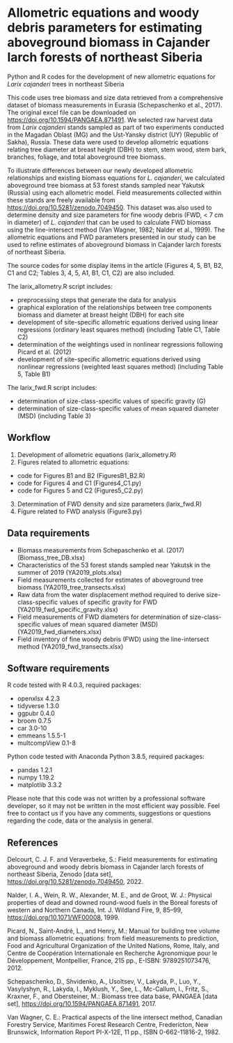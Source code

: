# Allometric equations and woody debris parameters for estimating aboveground biomass in Cajander larch forests of northeast Siberia
Python and R codes for the development of new allometric equations for *Larix cajanderi* trees in northeast Siberia

This code uses tree biomass and size data retrieved from a comprehensive dataset of biomass measurements in Eurasia (Schepaschenko et al., 2017). The original excel file can be downloaded on https://doi.org/10.1594/PANGAEA.871491. We selected raw harvest data from *Larix cajanderi* stands sampled as part of two experiments conducted in the Magadan Oblast (MG) and the Ust-Yansky district (UY) (Republic of Sakha), Russia. These data were used to develop allometric equations relating tree diameter at breast height (DBH) to stem, stem wood, stem bark, branches, foliage, and total aboveground tree biomass.

To illustrate differences between our newly developed allometric relationships and existing biomass equations for *L. cajanderi*, we calculated aboveground tree biomass at 53 forest stands sampled near Yakutsk (Russia) using each allometric model. Field measurements collected within these stands are freely available from https://doi.org/10.5281/zenodo.7049450. This dataset was also used to determine density and size parameters for fine woody debris (FWD, < 7 cm in diameter) of *L. cajanderi* that can be used to calculate FWD biomass using the line-intersect method (Van Wagner, 1982; Nalder et al., 1999). The allometric equations and FWD parameters presented in our study can be used to refine estimates of aboveground biomass in Cajander larch forests of northeast Siberia.

The source codes for some display items in the article (Figures 4, 5, B1, B2, C1 and C2; Tables 3, 4, 5, A1, B1, C1, C2) are also included.

The larix_allometry.R script includes:
- preprocessing steps that generate the data for analysis
- graphical exploration of the relationships between tree components biomass and diameter at breast height (DBH) for each site
- development of site-specific allometric equations derived using linear regressions (ordinary least squares method) (including Table C1, Table C2)
- determination of the weightings used in nonlinear regressions following Picard et al. (2012)
- development of site-specific allometric equations derived using nonlinear regressions (weighted least squares method) (including Table 5, Table B1)

The larix_fwd.R script includes:
- determination of size-class-specific values of specific gravity (G)
- determination of size-class-specific values of mean squared diameter (MSD) (including Table 3)

## Workflow

1. Development of allometric equations (larix_allometry.R)
2. Figures related to allometric equations:
  - code for Figures B1 and B2 (FiguresB1_B2.R)
  - code for Figures 4 and C1 (Figures4_C1.py)
  - code for Figures 5 and C2 (Figures5_C2.py)
 3. Determination of FWD density and size parameters (larix_fwd.R)
 4. Figure related to FWD analysis (Figure3.py)
  
## Data requirements
  - Biomass measurements from Schepaschenko et al. (2017) (Biomass_tree_DB.xlsx)
  - Characteristics of the 53 forest stands sampled near Yakutsk in the summer of 2019 (YA2019_plots.xlsx)
  - Field measurements collected for estimates of aboveground tree biomass (YA2019_tree_transects.xlsx)
  - Raw data from the water displacement method required to derive size-class-specific values of specific gravity for FWD (YA2019_fwd_specific_gravity.xlsx)
  - Field measurements of FWD diameters for determination of size-class-specific values of mean squared diameter (MSD) (YA2019_fwd_diameters.xlsx)
  - Field inventory of fine woody debris (FWD) using the line-intersect method (YA2019_fwd_transects.xlsx)
  
## Software requirements

R code tested with R 4.0.3, required packages:
  - openxlsx 4.2.3
  - tidyverse 1.3.0
  - ggpubr 0.4.0
  - broom 0.7.5
  - car 3.0-10
  - emmeans 1.5.5-1
  - multcompView 0.1-8
  
Python code tested with Anaconda Python 3.8.5, required packages:
  - pandas 1.2.1
  - numpy 1.19.2
  - matplotlib 3.3.2

Please note that this code was not written by a professional software developer, so it may not be written in the most efficient way possible. Feel free to contact us if you have any comments, suggestions or questions regarding the code, data or the analysis in general.

## References

Delcourt, C. J. F. and Veraverbeke, S.: Field measurements for estimating aboveground and woody debris biomass in Cajander larch forests of northeast Siberia, Zenodo [data set], https://doi.org/10.5281/zenodo.7049450, 2022.

Nalder, I. A., Wein, R. W., Alexander, M. E., and de Groot, W. J.: Physical properties of dead and downed round-wood fuels in the Boreal forests of western and Northern Canada, Int. J. Wildland Fire, 9, 85–99, https://doi.org/10.1071/WF00008, 1999.

Picard, N., Saint-André, L., and Henry, M.: Manual for building tree volume and biomass allometric equations: from field measurements to prediction, Food and Agricultural Organization of the United Nations, Rome, Italy, and Centre de Coopération Internationale en Recherche Agronomique pour le Développement, Montpellier, France, 215 pp., E-ISBN: 9789251073476, 2012.

Schepaschenko, D., Shvidenko, A., Usoltsev, V., Lakyda, P., Luo, Y., Vasylyshyn, R., Lakyda, I., Myklush, Y., See, L., Mc-Callum, I., Fritz, S., Kraxner, F., and Obersteiner, M.: Biomass tree data base, PANGAEA [data set], https://doi.org/10.1594/PANGAEA.871491, 2017.

Van Wagner, C. E.: Practical aspects of the line intersect method, Canadian Forestry Service, Maritimes Forest Research Centre, Fredericton, New Brunswick, Information Report PI-X-12E, 11 pp., ISBN 0-662-11816-2, 1982.
